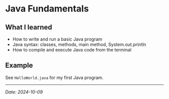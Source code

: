# Java Fundamentals

## What I learned

- How to write and run a basic Java program
- Java syntax: classes, methods, main method, System.out.println
- How to compile and execute Java code from the terminal

## Example

See `HelloWorld.java` for my first Java program.

---

*Date: 2024-10-09*
